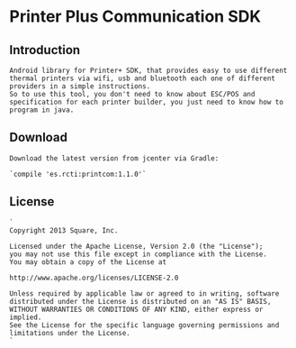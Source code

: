 # Printer Plus Communication SDK

## Introduction

	Android library for Printer+ SDK, that provides easy to use different thermal printers via wifi, usb and bluetooth each one of different providers in a simple instructions.
	So to use this tool, you don't need to know about ESC/POS and specification for each printer builder, you just need to know how to program in java.

## Download

	Download the latest version from jcenter via Gradle:

	`compile 'es.rcti:printcom:1.1.0'`

## License

	`
	Copyright 2013 Square, Inc.

	Licensed under the Apache License, Version 2.0 (the "License");
	you may not use this file except in compliance with the License.
	You may obtain a copy of the License at

   	http://www.apache.org/licenses/LICENSE-2.0

	Unless required by applicable law or agreed to in writing, software
	distributed under the License is distributed on an "AS IS" BASIS,
	WITHOUT WARRANTIES OR CONDITIONS OF ANY KIND, either express or implied.
	See the License for the specific language governing permissions and
	limitations under the License.
	`


